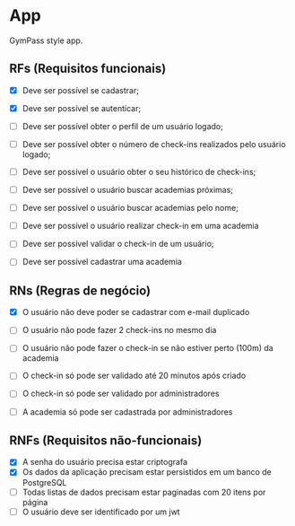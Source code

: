 # App

GymPass style app.

## RFs (Requisitos funcionais)

- [x] Deve ser possível se cadastrar;
- [x] Deve ser possível se autenticar;
- [ ] Deve ser possível obter o perfil de um usuário logado;
- [ ] Deve ser possível obter o número de check-ins realizados pelo usuário logado;
- [ ] Deve ser possível o usuário obter o seu histórico de check-ins;
- [ ] Deve ser possível o usuário buscar academias próximas;
- [ ] Deve ser possível o usuário buscar academias pelo nome;
- [ ] Deve ser possível o usuário realizar check-in em uma academia
- [ ] Deve ser possível validar o check-in de um usuário;
- [ ] Deve ser possível cadastrar uma academia


## RNs (Regras de negócio)

- [x] O usuário não deve poder se cadastrar com e-mail duplicado
- [ ] O usuário não pode fazer 2 check-ins no mesmo dia
- [ ] O usuário não pode fazer o check-in se não estiver perto (100m) da academia
- [ ] O check-in só pode ser validado até 20 minutos após criado
- [ ] O check-in só pode ser validado por administradores
- [ ] A academia só pode ser cadastrada por administradores


## RNFs (Requisitos não-funcionais)

- [x] A senha do usuário precisa estar criptografa
- [x] Os dados da aplicação precisam estar persistidos em um banco de PostgreSQL
- [ ] Todas listas de dados precisam estar paginadas com 20 itens por página
- [ ] O usuário deve ser identificado por um jwt